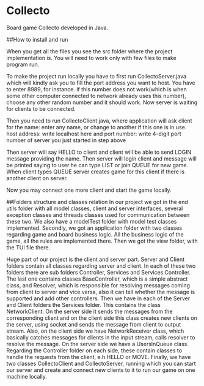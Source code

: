 # Collecto

Board game Collecto developed in Java.

##How to install and run

When you get all the files you see the src folder where the project implementation is. You will need to work only with few files to make program run. 

To make the project run locally you have to first run CollectoServer.java which will kindly ask you to fill the port address you want to host.
You have to enter 8989, for instance. if this number does not work(which is when some other computer connected to network already uses this number), choose any other random number and it should work.
Now server is waiting for clients to be connected. 

Then you need to run CollectoClient.java, where application will ask client for the 
name: enter any name, or change to another if this one is in use.
host address: write localhost here 
and port number: write 4-digit port number of server you just started in step above 

Then server will say HELLO to client and client will be able to send LOGIN message providing the name. Then server will login client and message will be printed saying to user he can type LIST or join QUEUE for new game. When client types QUEUE  server creates game for this client if there is another client on server.

Now you may connect one more client and start the game locally.

##Folders structure and classes relation
In our project we got in the end utils folder with all model classes, client and server interfaces, several exception classes and threads classes used for communication between these two. We also have a modelTest folder with model test classes implemented. Secondly, we got an application folder with two classes regarding game and board business logic. All the business logic of the game, all the rules are implemented there. Then we got the view folder, with the TUI file there. 

Huge part of our project is the client and server part. Server and Client folders contain all classes regarding server and client. In each of these two folders there are sub folders Controller, Services and Services.Controller. The last one contains classes BaseController, which is a simple abstract class, and Resolver, which is responsible for resolving messages coming from client to server and vice versa, also it can tell whether the message is supported and add other controllers. Then we have in each of the Server and Client folders the Services folder. This contains the class NetworkClient. On the server side it sends the messages from the corresponding client and on the client side this class creates new clients on the server, using socket and sends the message from client to output stream. Also, on the client side we have NetworkReceiver class, which basically catches messages for clients in the input stream, calls resolver to resolve the message. On the server side we have a UsersInQueue class. Regarding the Controller folder on each side, these contain classes to handle the requests from the client, e.h HELLO or MOVE. Finally, we have two classes CollectoClient and CollectoServer, running which you can start our server and create and connect new clients to it to run our game on one machine locally. 






